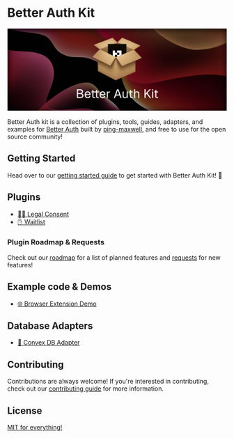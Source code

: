 # Better Auth Kit

<img src="./assets/banner/1600x600.png" />

Better Auth kit is a collection of plugins, tools, guides, adapters, and examples for [Better Auth](https://github.com/better-auth/better-auth) built by [ping-maxwell](https://github.com/ping-maxwell), and free to use for the open source community!

## Getting Started

Head over to our [getting started guide](https://better-auth-kit.vercel.app/docs/getting-started) to get started with Better Auth Kit! 🫡

## Plugins

- [🧑‍⚖️ Legal Consent](https://github.com/ping-maxwell/better-auth-legal-consent)
- [✋ Waitlist](https://github.com/ping-maxwell/better-auth-waitlist)

### Plugin Roadmap & Requests

Check out our [roadmap](https://better-auth-kit.vercel.app/docs/roadmap) for a list of planned features and [requests](https://github.com/ping-maxwell/better-auth-kit/issues/new/choose) for new features!

## Example code & Demos

- [🌐 Browser Extension Demo]()

## Database Adapters

- [💾 Convex DB Adapter]()

## Contributing

Contributions are always welcome! If you're interested in contributing, check out our [contributing guide](https://github.com/ping-maxwell/better-auth-kit/blob/main/CONTRIBUTING.md) for more information.

## License

[MIT for everything!](LICENSE)
